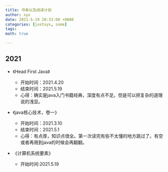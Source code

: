 ```yaml
---
title: 书单以及阅读计划
author: xyx
date: 2021-5-19 20:33:00 +0800
categories: [justxyx, some]
tags: 
math: true

---
```



## 2021

- 《Head First Java》
  - 开始时间：2021.4.20
  - 结束时间：2021.5.19
  - 心得：确实是java入门书籍经典，深度有点不足。但是可以把复杂的道理说的浅显。

- 《java核心技术，卷一》
  - 开始时间：2021.3.10
  - 结束时间：2021.5.1
  - 心得：有点厚，知识点很全。第一次读完有些不太懂的地方跳过了。有空或者再用到java的时候会再翻翻。

- 《计算机系统要素》
  - 开始时间:2021.5.19